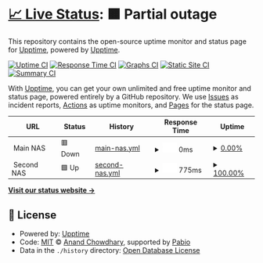 # [📈 Live Status](https://upptime.github.io/upptime): <!--live status--> **🟧 Partial outage**

This repository contains the open-source uptime monitor and status page for [Upptime](https://upptime.js.org), powered by [Upptime](https://github.com/upptime/upptime).

[![Uptime CI](https://github.com/upptime/upptime/workflows/Uptime%20CI/badge.svg)](https://github.com/upptime/upptime/actions?query=workflow%3A%22Uptime+CI%22)
[![Response Time CI](https://github.com/upptime/upptime/workflows/Response%20Time%20CI/badge.svg)](https://github.com/upptime/upptime/actions?query=workflow%3A%22Response+Time+CI%22)
[![Graphs CI](https://github.com/upptime/upptime/workflows/Graphs%20CI/badge.svg)](https://github.com/upptime/upptime/actions?query=workflow%3A%22Graphs+CI%22)
[![Static Site CI](https://github.com/upptime/upptime/workflows/Static%20Site%20CI/badge.svg)](https://github.com/upptime/upptime/actions?query=workflow%3A%22Static+Site+CI%22)
[![Summary CI](https://github.com/upptime/upptime/workflows/Summary%20CI/badge.svg)](https://github.com/upptime/upptime/actions?query=workflow%3A%22Summary+CI%22)

With [Upptime](https://upptime.js.org), you can get your own unlimited and free uptime monitor and status page, powered entirely by a GitHub repository. We use [Issues](https://github.com/upptime/upptime/issues) as incident reports, [Actions](https://github.com/upptime/upptime/actions) as uptime monitors, and [Pages](https://upptime.github.io/upptime) for the status page.

<!--start: status pages-->
<!-- This summary is generated by Upptime (https://github.com/upptime/upptime) -->
<!-- Do not edit this manually, your changes will be overwritten -->
<!-- prettier-ignore -->
| URL | Status | History | Response Time | Uptime |
| --- | ------ | ------- | ------------- | ------ |
| <img alt="" src="https://icons.duckduckgo.com/ip3/null.ico" height="13"> Main NAS | 🟥 Down | [main-nas.yml](https://github.com/supporths/status/commits/HEAD/history/main-nas.yml) | <details><summary><img alt="Response time graph" src="./graphs/main-nas/response-time-week.png" height="20"> 0ms</summary><br><a href="https://upptime.github.io/upptime/history/main-nas"><img alt="Response time 578" src="https://img.shields.io/endpoint?url=https%3A%2F%2Fraw.githubusercontent.com%2Fsupporths%2Fstatus%2FHEAD%2Fapi%2Fmain-nas%2Fresponse-time.json"></a><br><a href="https://upptime.github.io/upptime/history/main-nas"><img alt="24-hour response time 0" src="https://img.shields.io/endpoint?url=https%3A%2F%2Fraw.githubusercontent.com%2Fsupporths%2Fstatus%2FHEAD%2Fapi%2Fmain-nas%2Fresponse-time-day.json"></a><br><a href="https://upptime.github.io/upptime/history/main-nas"><img alt="7-day response time 0" src="https://img.shields.io/endpoint?url=https%3A%2F%2Fraw.githubusercontent.com%2Fsupporths%2Fstatus%2FHEAD%2Fapi%2Fmain-nas%2Fresponse-time-week.json"></a><br><a href="https://upptime.github.io/upptime/history/main-nas"><img alt="30-day response time 0" src="https://img.shields.io/endpoint?url=https%3A%2F%2Fraw.githubusercontent.com%2Fsupporths%2Fstatus%2FHEAD%2Fapi%2Fmain-nas%2Fresponse-time-month.json"></a><br><a href="https://upptime.github.io/upptime/history/main-nas"><img alt="1-year response time 578" src="https://img.shields.io/endpoint?url=https%3A%2F%2Fraw.githubusercontent.com%2Fsupporths%2Fstatus%2FHEAD%2Fapi%2Fmain-nas%2Fresponse-time-year.json"></a></details> | <details><summary><a href="https://upptime.github.io/upptime/history/main-nas">0.00%</a></summary><a href="https://upptime.github.io/upptime/history/main-nas"><img alt="All-time uptime 8.02%" src="https://img.shields.io/endpoint?url=https%3A%2F%2Fraw.githubusercontent.com%2Fsupporths%2Fstatus%2FHEAD%2Fapi%2Fmain-nas%2Fuptime.json"></a><br><a href="https://upptime.github.io/upptime/history/main-nas"><img alt="24-hour uptime 0.00%" src="https://img.shields.io/endpoint?url=https%3A%2F%2Fraw.githubusercontent.com%2Fsupporths%2Fstatus%2FHEAD%2Fapi%2Fmain-nas%2Fuptime-day.json"></a><br><a href="https://upptime.github.io/upptime/history/main-nas"><img alt="7-day uptime 0.00%" src="https://img.shields.io/endpoint?url=https%3A%2F%2Fraw.githubusercontent.com%2Fsupporths%2Fstatus%2FHEAD%2Fapi%2Fmain-nas%2Fuptime-week.json"></a><br><a href="https://upptime.github.io/upptime/history/main-nas"><img alt="30-day uptime 1.38%" src="https://img.shields.io/endpoint?url=https%3A%2F%2Fraw.githubusercontent.com%2Fsupporths%2Fstatus%2FHEAD%2Fapi%2Fmain-nas%2Fuptime-month.json"></a><br><a href="https://upptime.github.io/upptime/history/main-nas"><img alt="1-year uptime 8.02%" src="https://img.shields.io/endpoint?url=https%3A%2F%2Fraw.githubusercontent.com%2Fsupporths%2Fstatus%2FHEAD%2Fapi%2Fmain-nas%2Fuptime-year.json"></a></details>
| <img alt="" src="https://icons.duckduckgo.com/ip3/null.ico" height="13"> Second NAS | 🟩 Up | [second-nas.yml](https://github.com/supporths/status/commits/HEAD/history/second-nas.yml) | <details><summary><img alt="Response time graph" src="./graphs/second-nas/response-time-week.png" height="20"> 775ms</summary><br><a href="https://upptime.github.io/upptime/history/second-nas"><img alt="Response time 1036" src="https://img.shields.io/endpoint?url=https%3A%2F%2Fraw.githubusercontent.com%2Fsupporths%2Fstatus%2FHEAD%2Fapi%2Fsecond-nas%2Fresponse-time.json"></a><br><a href="https://upptime.github.io/upptime/history/second-nas"><img alt="24-hour response time 1203" src="https://img.shields.io/endpoint?url=https%3A%2F%2Fraw.githubusercontent.com%2Fsupporths%2Fstatus%2FHEAD%2Fapi%2Fsecond-nas%2Fresponse-time-day.json"></a><br><a href="https://upptime.github.io/upptime/history/second-nas"><img alt="7-day response time 775" src="https://img.shields.io/endpoint?url=https%3A%2F%2Fraw.githubusercontent.com%2Fsupporths%2Fstatus%2FHEAD%2Fapi%2Fsecond-nas%2Fresponse-time-week.json"></a><br><a href="https://upptime.github.io/upptime/history/second-nas"><img alt="30-day response time 881" src="https://img.shields.io/endpoint?url=https%3A%2F%2Fraw.githubusercontent.com%2Fsupporths%2Fstatus%2FHEAD%2Fapi%2Fsecond-nas%2Fresponse-time-month.json"></a><br><a href="https://upptime.github.io/upptime/history/second-nas"><img alt="1-year response time 1036" src="https://img.shields.io/endpoint?url=https%3A%2F%2Fraw.githubusercontent.com%2Fsupporths%2Fstatus%2FHEAD%2Fapi%2Fsecond-nas%2Fresponse-time-year.json"></a></details> | <details><summary><a href="https://upptime.github.io/upptime/history/second-nas">100.00%</a></summary><a href="https://upptime.github.io/upptime/history/second-nas"><img alt="All-time uptime 91.68%" src="https://img.shields.io/endpoint?url=https%3A%2F%2Fraw.githubusercontent.com%2Fsupporths%2Fstatus%2FHEAD%2Fapi%2Fsecond-nas%2Fuptime.json"></a><br><a href="https://upptime.github.io/upptime/history/second-nas"><img alt="24-hour uptime 100.00%" src="https://img.shields.io/endpoint?url=https%3A%2F%2Fraw.githubusercontent.com%2Fsupporths%2Fstatus%2FHEAD%2Fapi%2Fsecond-nas%2Fuptime-day.json"></a><br><a href="https://upptime.github.io/upptime/history/second-nas"><img alt="7-day uptime 100.00%" src="https://img.shields.io/endpoint?url=https%3A%2F%2Fraw.githubusercontent.com%2Fsupporths%2Fstatus%2FHEAD%2Fapi%2Fsecond-nas%2Fuptime-week.json"></a><br><a href="https://upptime.github.io/upptime/history/second-nas"><img alt="30-day uptime 98.92%" src="https://img.shields.io/endpoint?url=https%3A%2F%2Fraw.githubusercontent.com%2Fsupporths%2Fstatus%2FHEAD%2Fapi%2Fsecond-nas%2Fuptime-month.json"></a><br><a href="https://upptime.github.io/upptime/history/second-nas"><img alt="1-year uptime 91.68%" src="https://img.shields.io/endpoint?url=https%3A%2F%2Fraw.githubusercontent.com%2Fsupporths%2Fstatus%2FHEAD%2Fapi%2Fsecond-nas%2Fuptime-year.json"></a></details>

<!--end: status pages-->

[**Visit our status website →**](https://upptime.github.io/upptime)

## 📄 License

- Powered by: [Upptime](https://github.com/upptime/upptime)
- Code: [MIT](./LICENSE) © [Anand Chowdhary](https://anandchowdhary.com), supported by [Pabio](https://pabio.com)
- Data in the `./history` directory: [Open Database License](https://opendatacommons.org/licenses/odbl/1-0/)
